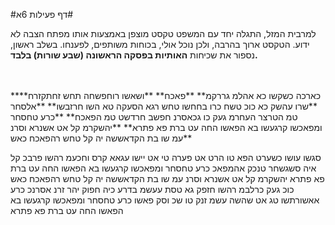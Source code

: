 
#דף פעילות 6א#

למרבית המזל, התגלה יחד עם המשפט טקסט מוצפן באמצעות אותו מפתח הצבה לא ידוע. הטקסט ארוך בהרבה, ולכן נוכל אולי, בכוחות משותפים, לפענחו. בשלב ראשון, נספור את שכיחות **האותיות בפסקה הראשונה (שבע שורות) בלבד.**

<br>
<br>
**כארכה כשקשו כא אהלמ גררקמ**
**פאכח**
**ושאשו רוחפשחה תחש זחתקזרח**
**שרו עהשק כא כוכ   טשח כרו בחחשו  טחש רגא הסעקה  טא השו חרזבשו**
**אלסחר טמ הטרצר  העחרמ געק כו  גכאסרנ חפשב  חרדשט טמ הפאכח**
**כרע טחסחר ומפאכשו  קרגעשו בא הפאשו  החה עט ברת פא פתרא**
**יהשקרמ קל אט אשנרא  וסרנ עמ שו בת הקדאששה  יה קל טחש רהפאכח כאש**



סגשו עושו  כשערט הפא  טו הרט אט פערה  טי אט יישו עגאא
קרס וחכעמ  רהשו פרבכ  קל איה סשגשחר  טנכק אהמפאכ
כרע טחסחר ומפאכשו  קרגעשו בא הפאשו  החה עט ברת פא פתרא
יהשקרמ קל אט אשנרא  וסרנ עמ שו בת הקדאששה  יה קל טחש רהפאכח כאש
כוכ געק כרלבמ  רהשו חזפק  גא טסת עעשמ  בדרע כיה חפוק
יהר זרנ אסרנכ  כרע אאשורתשו  טג אט שהשה עשמ זנק  טו שכ וסק פאשו
כרע טחסחר ומפאכשו  קרגעשו בא הפאשו  החה עט ברת פא פתרא


